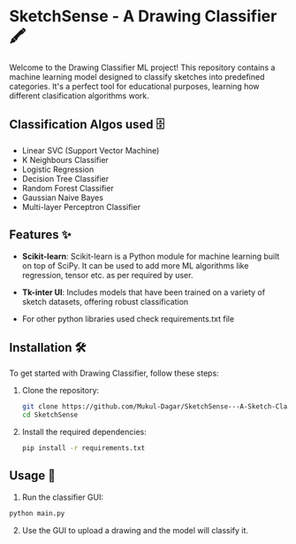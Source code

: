 
# SketchSense - A Drawing Classifier 🖍

Welcome to the Drawing Classifier ML project! This repository contains a machine learning model designed to classify sketches into predefined categories. It's a perfect tool for educational purposes, learning how different clasification algorithms work.

## Classification Algos used 🗄

- Linear SVC (Support Vector Machine)
- K Neighbours Classifier
- Logistic Regression
- Decision Tree Classifier
- Random Forest Classifier
- Gaussian Naive Bayes
- Multi-layer Perceptron Classifier

## Features ✨

- **Scikit-learn**: Scikit-learn is a Python module for machine learning built on top of SciPy. It can be used to add more ML algorithms like regression, tensor etc. as per required by user.

- **Tk-inter UI**: Includes models that have been trained on a variety of sketch datasets, offering robust classification

- For other python libraries used check requirements.txt file

## Installation 🛠️

To get started with Drawing Classifier, follow these steps:

1. Clone the repository:
   ```bash
   git clone https://github.com/Mukul-Dagar/SketchSense---A-Sketch-Classifier
   cd SketchSense

2. Install the required dependencies:
   ```bash
   pip install -r requirements.txt
   
## Usage 🔎
1. Run the classifier GUI:
```bash
python main.py
```
2. Use the GUI to upload a drawing and the model will classify it.
